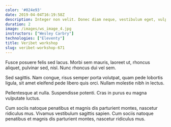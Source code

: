 ```yaml
---
color: '#024e93'
date: 2019-04-04T16:19:58Z
description: Integer non velit. Donec diam neque, vestibulum eget, vulputate ut, ultrices vel, augue.
duration: 2
image: /images/ws_image_4.jpg
instructors: ["Wesley Carbry"]
technologies: ["Eleventy"]
title: Veribet workshop
slug: veribet-workshop-671
---
```

Fusce posuere felis sed lacus. Morbi sem mauris, laoreet ut, rhoncus aliquet, pulvinar sed, nisl. Nunc rhoncus dui vel sem.

Sed sagittis. Nam congue, risus semper porta volutpat, quam pede lobortis ligula, sit amet eleifend pede libero quis orci. Nullam molestie nibh in lectus.

Pellentesque at nulla. Suspendisse potenti. Cras in purus eu magna vulputate luctus.

Cum sociis natoque penatibus et magnis dis parturient montes, nascetur ridiculus mus. Vivamus vestibulum sagittis sapien. Cum sociis natoque penatibus et magnis dis parturient montes, nascetur ridiculus mus.
